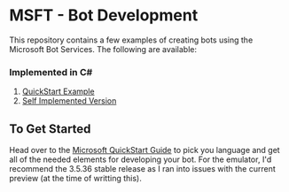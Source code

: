 # MSFT - Bot Development

This repository contains a few examples of creating bots using the Microsoft Bot Services. The following are available:

### Implemented in C#
1. [QuickStart Example](/EchoBot/EchoBot/)
2. [Self Implemented Version](SimpleBot/SimpleBot/Bot%20Builder%20Echo%20Bot%20V4)

## To Get Started

Head over to the [Microsoft QuickStart Guide](https://docs.microsoft.com/en-us/azure/bot-service/?view=azure-bot-service-4.0) to pick you language and get all of the needed elements for developing your bot. For the emulator, I'd recommend the 3.5.36 stable release as I ran into issues with the current preview (at the time of writting this).